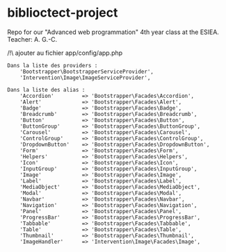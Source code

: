 biblioctect-project
===================

Repo for our "Advanced web programmation" 4th year class at the ESIEA. Teacher: A. G.-C.


/!\ ajouter au fichier app/config/app.php

	Dans la liste des providers : 
		'Bootstrapper\BootstrapperServiceProvider',
		'Intervention\Image\ImageServiceProvider',

	Dans la liste des alias :
		'Accordion'			=> 'Bootstrapper\Facades\Accordion',
		'Alert'				=> 'Bootstrapper\Facades\Alert',
		'Badge'				=> 'Bootstrapper\Facades\Badge',
		'Breadcrumb'		=> 'Bootstrapper\Facades\Breadcrumb',
		'Button'			=> 'Bootstrapper\Facades\Button',
		'ButtonGroup'		=> 'Bootstrapper\Facades\ButtonGroup',
		'Carousel'			=> 'Bootstrapper\Facades\Carousel',
		'ControlGroup'		=> 'Bootstrapper\Facades\ControlGroup',
		'DropdownButton'	=> 'Bootstrapper\Facades\DropdownButton',
		'Form' 				=> 'Bootstrapper\Facades\Form',
		'Helpers'			=> 'Bootstrapper\Facades\Helpers',
		'Icon'				=> 'Bootstrapper\Facades\Icon',
		'InputGroup'		=> 'Bootstrapper\Facades\InputGroup',
		'Image'				=> 'Bootstrapper\Facades\Image',
		'Label'				=> 'Bootstrapper\Facades\Label',
		'MediaObject'		=> 'Bootstrapper\Facades\MediaObject',
		'Modal'				=> 'Bootstrapper\Facades\Modal',
		'Navbar'			=> 'Bootstrapper\Facades\Navbar',
		'Navigation'		=> 'Bootstrapper\Facades\Navigation',
		'Panel'				=> 'Bootstrapper\Facades\Panel',
		'ProgressBar'		=> 'Bootstrapper\Facades\ProgressBar',
		'Tabbable'			=> 'Bootstrapper\Facades\Tabbable',
		'Table'				=> 'Bootstrapper\Facades\Table',
		'Thumbnail'			=> 'Bootstrapper\Facades\Thumbnail',
		'ImageHandler'		=> 'Intervention\Image\Facades\Image',